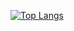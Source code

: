 [![Top Langs](https://github-readme-stats.vercel.app/api/top-langs/?username=NidalZabade&layout=compact&theme=vision-friendly-dark)](https://github.com/anuraghazra/github-readme-stats)
